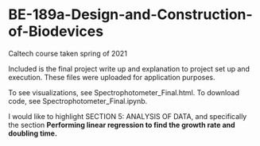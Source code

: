 # BE-189a-Design-and-Construction-of-Biodevices
Caltech course taken spring of 2021

Included is the final project write up and explanation to project set up and execution. These files were uploaded for application purposes.

To see visualizations, see Spectrophotometer_Final.html. To download code, see Spectrophotometer_Final.ipynb.

I would like to highlight SECTION 5: ANALYSIS OF DATA, and specifically the section **Performing linear regression to find the growth rate and doubling time.**
